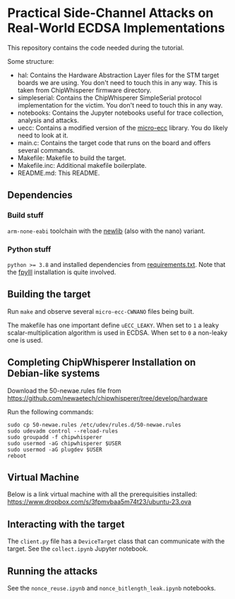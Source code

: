 # Practical Side-Channel Attacks on Real-World ECDSA Implementations

This repository contains the code needed during the tutorial.

Some structure:
 - hal: Contains the Hardware Abstraction Layer files for the STM target boards we are using.
        You don't need to touch this in any way. This is taken from ChipWhisperer firmware directory.
 - simpleserial: Contains the ChipWhisperer SimpleSerial protocol implementation for the victim. 
                 You don't need to touch this in any way.
 - notebooks: Contains the Jupyter notebooks useful for trace collection, analysis and attacks.
 - uecc: Contains a modified version of the [micro-ecc](https://github.com/kmackay/micro-ecc) library.
         You do likely need to look at it.
 - main.c: Contains the target code that runs on the board and offers several commands.
 - Makefile: Makefile to build the target.
 - Makefile.inc: Additional makefile boilerplate.
 - README.md: This README.

## Dependencies

### Build stuff

`arm-none-eabi` toolchain with the [newlib](https://sourceware.org/newlib/) (also with the nano) variant.

### Python stuff

`python >= 3.8` and installed dependencies from [requirements.txt](/requirements.txt).
Note that the [fpylll](https://github.com/fplll/fpylll) installation is quite involved.

## Building the target

Run `make` and observe several `micro-ecc-CWNANO` files being built.

The makefile has one important define `uECC_LEAKY`. When set to `1` a leaky
scalar-multiplication algorithm is used in ECDSA. When set to `0` a non-leaky one
is used.

## Completing ChipWhisperer Installation on Debian-like systems
Download the 50-newae.rules file from https://github.com/newaetech/chipwhisperer/tree/develop/hardware

Run the following commands: 

    sudo cp 50-newae.rules /etc/udev/rules.d/50-newae.rules
    sudo udevadm control --reload-rules
    sudo groupadd -f chipwhisperer
    sudo usermod -aG chipwhisperer $USER
    sudo usermod -aG plugdev $USER
    reboot

## Virtual Machine

Below is a link virtual machine with all the prerequisities installed: 
https://www.dropbox.com/s/3fpmvbaa5m74t23/ubuntu-23.ova

## Interacting with the target

The `client.py` file has a `DeviceTarget` class that can communicate with the target.
See the `collect.ipynb` Jupyter notebook.

## Running the attacks

See the `nonce_reuse.ipynb` and `nonce_bitlength_leak.ipynb` notebooks.
